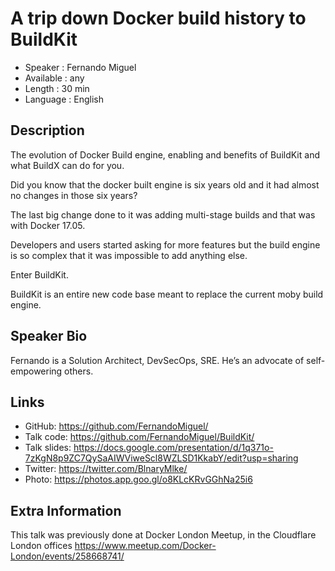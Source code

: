 A trip down Docker build history to BuildKit
=================================================

* Speaker   : Fernando Miguel
* Available : any
* Length    : 30 min
* Language  : English

Description
-----------

The evolution of Docker Build engine, enabling and benefits of BuildKit and what BuildX can do for you.

Did you know that the docker built engine is six years old and it had almost no changes in those six years?

The last big change done to it was adding multi-stage builds and that was with Docker 17.05.

Developers and users started asking for more features but the build engine is so complex that it was impossible to add anything else.

Enter BuildKit.

BuildKit is an entire new code base meant to replace the current moby build engine.




Speaker Bio
-----------

Fernando is a Solution Architect, DevSecOps, SRE. He’s an advocate of self-empowering others.

Links
-----

* GitHub: https://github.com/FernandoMiguel/
* Talk code: https://github.com/FernandoMiguel/BuildKit/
* Talk slides: https://docs.google.com/presentation/d/1q371o-7zKgN8p9ZC7QySaAIWViweScl8WZLSD1KkabY/edit?usp=sharing
* Twitter: https://twitter.com/BlnaryMlke/
* Photo: https://photos.app.goo.gl/o8KLcKRvGGhNa25i6

Extra Information
-----------------

This talk was previously done at Docker London Meetup, in the Cloudflare London offices
https://www.meetup.com/Docker-London/events/258668741/

